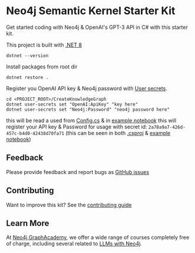 # Neo4j Semantic Kernel Starter Kit

Get started coding with Neo4j & OpenAI's GPT-3 API in C# with this starter kit.

This project is built with [.NET 8](https://dotnet.microsoft.com/en-us/download/dotnet/8.0)
```shell
dotnet --version
```

Install packages from root dir
```shell
dotnet restore .
```

Register you OpenAI API key & Neo4j password with [User secrets](https://learn.microsoft.com/en-us/aspnet/core/security/app-secrets?view=aspnetcore-8.0&tabs=linux).
```shell
cd <PROJECT_ROOT>/CreateKnowledgeGraph
dotnet user-secrets set "OpenAI:ApiKey" "key here"
dotnet user-secrets set "Neo4j:Password" "neo4j password here"
```
this will be read a used from [Config.cs](./CreateKnowledgeGraph/Config.cs) & in [example notebook](./example.ipynb)
this will register your API key & Password for usage with secret id: `2a78a9a7-426d-457c-b4d0-42438d70fa71` 
(this can be seen in both [.csproj](./CreateKnowledgeGraph/CreateKnowledgeGraph.csproj) & [example notebook](./example.ipynb))


## Feedback
Please provide feedback and report bugs as [GitHub issues](https://github.com/neo4j-examples/semantic-kernel-starter-kit/issues)

## Contributing
Want to improve this kit? See the [contributing guide](./CONTRIBUTING.md)

## Learn More
At [Neo4j GraphAcademy](https://graphacademy.neo4j.com), we offer a wide range of courses completely free of charge, including several related to [LLMs with Neo4j](https://graphacademy.neo4j.com/categories/llms/).
